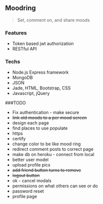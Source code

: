 ## Moodring
> Set, comment on, and share moods

### Features
* Token based jwt authorization
* RESTful API

### Techs
* Node.js Express framework
* MongoDB
* JSON
* Jade, HTML, Bootstrap, CSS
* Javascript, jQuery

###TODO
* Fix authentication - make secure
* ~~link old moods to a per mood screen~~
* design each page
* find places to use populate
* https
* certify
* change color to be like mood ring
* redirect comment posts to correct page
* make db on heroku - connect from local
* better user model
* upload profile pics
* ~~add friend button turns to remove~~
* ~~logout button~~
* ok - cancel modals
* permissions on what others can see or do
* password reset
* profile page
